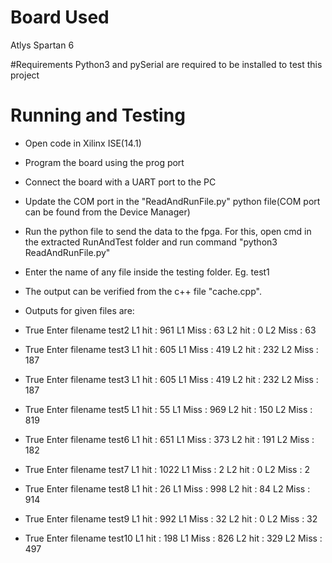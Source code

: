 # Board Used
Atlys Spartan 6


#Requirements
Python3 and pySerial are required to be installed to test this project

# Running and Testing
* Open code in Xilinx ISE(14.1)
* Program the board using the prog port
* Connect the board with a UART port to the PC
* Update the COM port in the "ReadAndRunFile.py" python file(COM port can be found from the Device Manager)
* Run the python file to send the data to the fpga. For this, open cmd in the extracted RunAndTest 
  folder and run command "python3 ReadAndRunFile.py"
* Enter the name of any file inside the testing folder. Eg. test1
* The output can be verified from the c++ file "cache.cpp".
* Outputs for given files are:
* True
Enter filename
test2
L1 hit :  961 L1 Miss :  63
L2 hit :  0 L2 Miss :  63

* True
Enter filename
test3
L1 hit :  605 L1 Miss :  419
L2 hit :  232 L2 Miss :  187

* True
Enter filename
test3
L1 hit :  605 L1 Miss :  419
L2 hit :  232 L2 Miss :  187

* True
Enter filename
test5
L1 hit :  55 L1 Miss :  969
L2 hit :  150 L2 Miss :  819

* True
Enter filename
test6
L1 hit :  651 L1 Miss :  373
L2 hit :  191 L2 Miss :  182

* True
Enter filename
test7
L1 hit :  1022 L1 Miss :  2
L2 hit :  0 L2 Miss :  2

* True
Enter filename
test8
L1 hit :  26 L1 Miss :  998
L2 hit :  84 L2 Miss :  914

* True
Enter filename
test9
L1 hit :  992 L1 Miss :  32
L2 hit :  0 L2 Miss :  32

* True
Enter filename
test10
L1 hit :  198 L1 Miss :  826
L2 hit :  329 L2 Miss :  497
